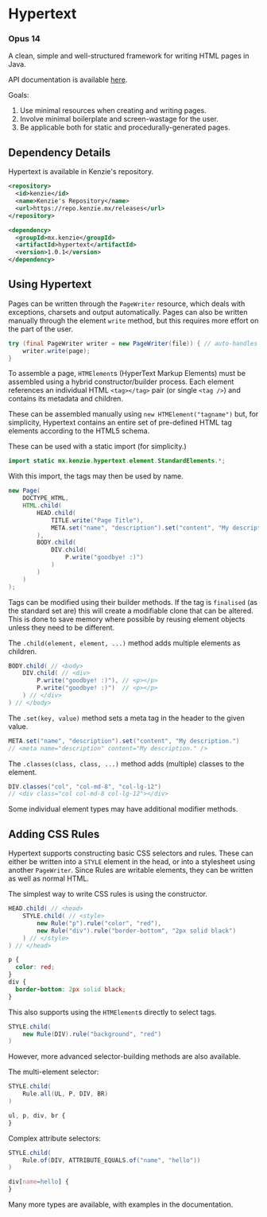 # Hypertext

### Opus 14

A clean, simple and well-structured framework for writing HTML pages in Java.

API documentation is available [here](https://hypertext.kenzie.mx).

Goals:
1. Use minimal resources when creating and writing pages.
2. Involve minimal boilerplate and screen-wastage for the user.
3. Be applicable both for static and procedurally-generated pages.

## Dependency Details
Hypertext is available in Kenzie's repository.

```xml
<repository>
  <id>kenzie</id>
  <name>Kenzie's Repository</name>
  <url>https://repo.kenzie.mx/releases</url>
</repository>
```

```xml
<dependency>
  <groupId>mx.kenzie</groupId>
  <artifactId>hypertext</artifactId>
  <version>1.0.1</version>
</dependency>
```

## Using Hypertext

Pages can be written through the `PageWriter` resource, which deals with exceptions, charsets and output automatically.
Pages can also be written manually through the element `write` method, but this requires more effort on the part of the user.

```java 
try (final PageWriter writer = new PageWriter(file)) { // auto-handles streams
    writer.write(page);
}
```

To assemble a page, `HTMElement`s (HyperText Markup Elements) must be assembled using a hybrid constructor/builder process.
Each element references an individual HTML `<tag></tag>` pair (or single `<tag />`) and contains its metadata and children.

These can be assembled manually using `new HTMElement("tagname")` but, for simplicity, Hypertext contains an entire set of pre-defined HTML tag elements according to the HTML5 schema.

These can be used with a static import (for simplicity.)
```java
import static mx.kenzie.hypertext.element.StandardElements.*;
```

With this import, the tags may then be used by name.
```java 
new Page(
    DOCTYPE_HTML,
    HTML.child(
        HEAD.child(
            TITLE.write("Page Title"),
            META.set("name", "description").set("content", "My description.")
        ),
        BODY.child(
            DIV.child(
                P.write("goodbye! :)")
            )
        )
    )
);
```

Tags can be modified using their builder methods. If the tag is `finalised` (as the standard set are) this will create a modifiable clone that can be altered.
This is done to save memory where possible by reusing element objects unless they need to be different.

The `.child(element, element, ...)` method adds multiple elements as children.
```java 
BODY.child( // <body>
    DIV.child( // <div>
        P.write("goodbye! :)"), // <p></p>
        P.write("goodbye! :)")  // <p></p>
    ) // </div>
) // </body>
```

The `.set(key, value)` method sets a meta tag in the header to the given value.
```java 
META.set("name", "description").set("content", "My description.")
// <meta name="description" content="My description." />
```

The `.classes(class, class, ...)` method adds (multiple) classes to the element.
```java 
DIV.classes("col", "col-md-8", "col-lg-12")
// <div class="col col-md-8 col-lg-12"></div>
```

Some individual element types may have additional modifier methods.

## Adding CSS Rules

Hypertext supports constructing basic CSS selectors and rules.
These can either be written into a `STYLE` element in the head, or into a stylesheet using another `PageWriter`. Since Rules are writable elements, they can be written as well as normal HTML.

The simplest way to write CSS rules is using the constructor.
```java
HEAD.child( // <head>
    STYLE.child( // <style>
        new Rule("p").rule("color", "red"),
        new Rule("div").rule("border-bottom", "2px solid black")
    ) // </style>
) // </head>
```

```css
p {
  color: red;
}
div {
  border-bottom: 2px solid black;
}
```

This also supports using the `HTMElement`s directly to select tags.
```java
STYLE.child(
    new Rule(DIV).rule("background", "red")
)
```

However, more advanced selector-building methods are also available.

The multi-element selector:
```java
STYLE.child(
    Rule.all(UL, P, DIV, BR)
)
```

```css
ul, p, div, br {
}
```


Complex attribute selectors:
```java
STYLE.child(
    Rule.of(DIV, ATTRIBUTE_EQUALS.of("name", "hello"))
)
```

```css
div[name=hello] {
}
```

Many more types are available, with examples in the documentation.



